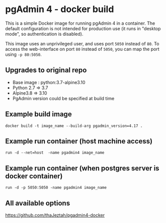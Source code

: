 # pgAdmin 4 - docker build

This is a simple Docker image for running pgAdmin 4 in a container. The default
configuration is not intended for production use (it runs in "desktop mode",
so authentication is disabled).

This image uses an unprivileged user, and uses port `5050` instead of `80`.
To access the web-interface on port `80` instead of `5050`, you can map the
port using `-p 80:5050`.

## Upgrades to original repo 

- Base image : python:3.7-alpine3.10
- Python 2.7 => 3.7
- Alpine3.8 => 3.10
- PgAdmin version could be specified at build time

## Example build image
```docker build -t image_name --build-arg pgadmin_version=4.17 .```

## Example run container (host machine access)
```run -d --net=host  -name pgadmin4 image_name```

## Example run container (when postgres server is docker container)
```run -d -p 5050:5050 -name pgadmin4 image_name```


## All available options
https://github.com/thaJeztah/pgadmin4-docker
